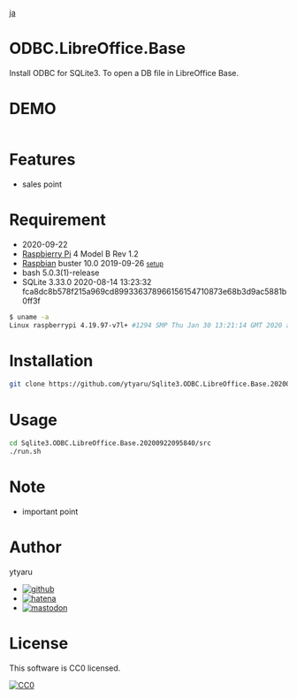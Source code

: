 [ja](./README.ja.md)

# ODBC.LibreOffice.Base

Install ODBC for SQLite3. To open a DB file in LibreOffice Base.

# DEMO

![]()

# Features

* sales point

# Requirement

* <time datetime="2020-09-22T09:58:24+0900">2020-09-22</time>
* [Raspbierry Pi](https://ja.wikipedia.org/wiki/Raspberry_Pi) 4 Model B Rev 1.2
* [Raspbian](https://ja.wikipedia.org/wiki/Raspbian) buster 10.0 2019-09-26 <small>[setup](http://ytyaru.hatenablog.com/entry/2019/12/25/222222)</small>
* bash 5.0.3(1)-release
* SQLite 3.33.0 2020-08-14 13:23:32 fca8dc8b578f215a969cd899336378966156154710873e68b3d9ac5881b0ff3f

```sh
$ uname -a
Linux raspberrypi 4.19.97-v7l+ #1294 SMP Thu Jan 30 13:21:14 GMT 2020 armv7l GNU/Linux
```

# Installation

```sh
git clone https://github.com/ytyaru/Sqlite3.ODBC.LibreOffice.Base.20200922095840
```

# Usage

```sh
cd Sqlite3.ODBC.LibreOffice.Base.20200922095840/src
./run.sh
```

# Note

* important point

# Author

ytyaru

* [![github](http://www.google.com/s2/favicons?domain=github.com)](https://github.com/ytyaru "github")
* [![hatena](http://www.google.com/s2/favicons?domain=www.hatena.ne.jp)](http://ytyaru.hatenablog.com/ytyaru "hatena")
* [![mastodon](http://www.google.com/s2/favicons?domain=mstdn.jp)](https://mstdn.jp/web/accounts/233143 "mastdon")

# License

This software is CC0 licensed.

[![CC0](http://i.creativecommons.org/p/zero/1.0/88x31.png "CC0")](http://creativecommons.org/publicdomain/zero/1.0/deed.en)


